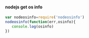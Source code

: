 #### nodejs get os info 
``` javascript
var nodeosinfo=require('nodeosinfo')
nodeosinfo(function(err,osinfo){
   console.log(osinfo)
})
```
